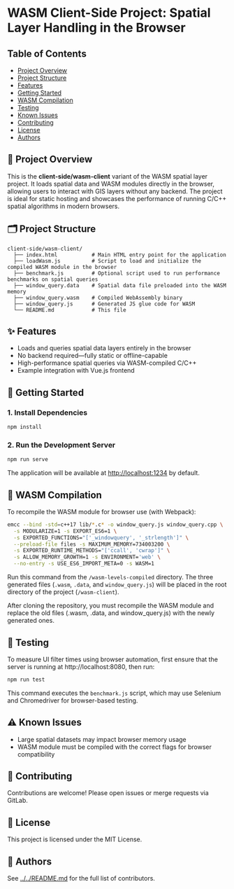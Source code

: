 # WASM Client-Side Project: Spatial Layer Handling in the Browser

## Table of Contents

- [Project Overview](#project-overview)
- [Project Structure](#project-structure)
- [Features](#features)
- [Getting Started](#getting-started)
- [WASM Compilation](#wasm-compilation)
- [Testing](#testing)
- [Known Issues](#known-issues)
- [Contributing](#contributing)
- [License](#license)
- [Authors](#authors)


## 📄 Project Overview

This is the **client-side/wasm-client** variant of the WASM spatial layer project. It loads spatial data and WASM modules directly in the browser, allowing users to interact with GIS layers without any backend. The project is ideal for static hosting and showcases the performance of running C/C++ spatial algorithms in modern browsers.


## 🗂 Project Structure

```
client-side/wasm-client/
  ├── index.html           # Main HTML entry point for the application
  ├── loadWasm.js          # Script to load and initialize the compiled WASM module in the browser
  ├── benchmark.js         # Optional script used to run performance benchmarks on spatial queries
  ├── window_query.data    # Spatial data file preloaded into the WASM memory
  ├── window_query.wasm    # Compiled WebAssembly binary
  ├── window_query.js      # Generated JS glue code for WASM
  └── README.md            # This file
```


## ✨ Features

- Loads and queries spatial data layers entirely in the browser
- No backend required—fully static or offline-capable
- High-performance spatial queries via WASM-compiled C/C++
- Example integration with Vue.js frontend

## 🚀 Getting Started

### 1. Install Dependencies

```sh
npm install
```

### 2. Run the Development Server

```sh
npm run serve
```

The application will be available at [http://localhost:1234](http://localhost:1234) by default.

## 🧩 WASM Compilation

To recompile the WASM module for browser use (with Webpack):

```sh
emcc --bind -std=c++17 lib/*.c* -o window_query.js window_query.cpp \
  -s MODULARIZE=1 -s EXPORT_ES6=1 \
  -s EXPORTED_FUNCTIONS="['_windowquery', '_strlength']" \
  --preload-file files -s MAXIMUM_MEMORY=734003200 \
  -s EXPORTED_RUNTIME_METHODS="['ccall', 'cwrap']" \
  -s ALLOW_MEMORY_GROWTH=1 -s ENVIRONMENT='web' \
  --no-entry -s USE_ES6_IMPORT_META=0 -s WASM=1
```

Run this command from the `/wasm-levels-compiled` directory.
The three generated files (`.wasm`, `.data`, and `window_query.js`) will be placed in the root directory of the project (`/wasm-client`).

After cloning the repository, you must recompile the WASM module and replace the old files (.wasm, .data, and window_query.js) with the newly generated ones.


## 🧪 Testing

To measure UI filter times using browser automation, first ensure that the server is running at http://localhost:8080, then run:

```sh
npm run test
```

This command executes the `benchmark.js` script, which may use Selenium and Chromedriver for browser-based testing.

## ⚠️ Known Issues

- Large spatial datasets may impact browser memory usage
- WASM module must be compiled with the correct flags for browser compatibility

## 🤝 Contributing

Contributions are welcome! Please open issues or merge requests via GitLab.

## 📄 License

This project is licensed under the MIT License.

## 👥 Authors

See [../../README.md](../../README.md#authors) for the full list of contributors.
